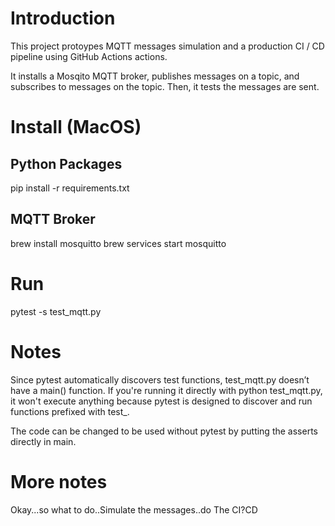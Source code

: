 # Introduction
This project protoypes MQTT messages simulation and a production CI / CD pipeline using GitHub Actions actions.

It installs a Mosqito MQTT broker, publishes messages on a topic, and subscribes to messages  on the topic. Then, it tests the messages are sent.

# Install (MacOS)
## Python Packages
pip install -r requirements.txt

## MQTT Broker
brew install mosquitto
brew services start mosquitto

# Run
pytest -s test_mqtt.py

# Notes
Since pytest automatically discovers test functions, test_mqtt.py doesn’t have a main() function. If you're running it directly with python test_mqtt.py, it won't execute anything because pytest is designed to discover and run functions prefixed with test_.

The code can be changed to be used without pytest by putting the asserts directly in main.

# More notes
Okay...so what to do..Simulate the messages..do The CI?CD
